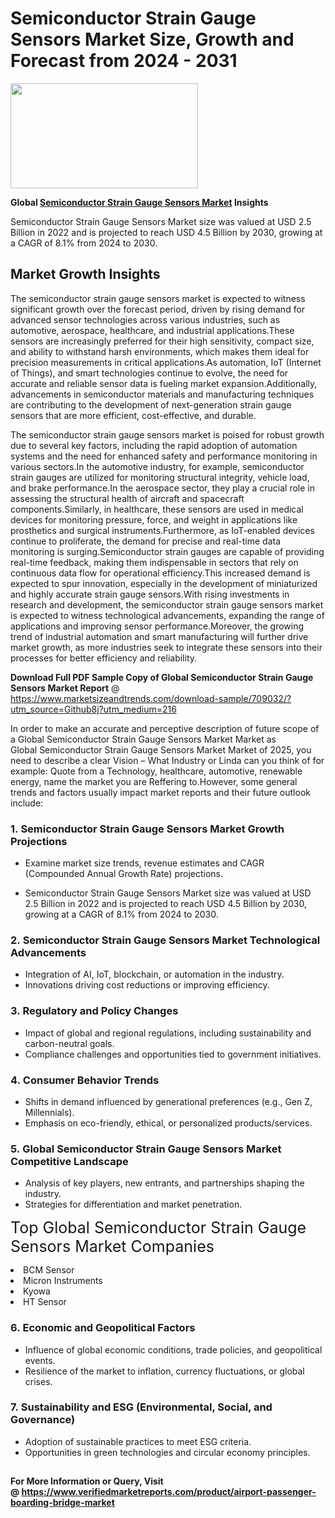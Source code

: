 <H1>Semiconductor Strain Gauge Sensors Market Size, Growth and Forecast from 2024 - 2031</H1><img class="aligncenter size-medium wp-image-584254" src="https://thirdeyenews.in/wp-content/uploads/2024/09/Global-Market-Research-300x168.jpeg" alt="" width="300" height="168" /><p><strong>Global&nbsp;<a href="https://www.marketsizeandtrends.com/download-sample/709032/?utm_source=Github8j?utm_medium=216">Semiconductor Strain Gauge Sensors Market</a> Insights</strong></p><p>Semiconductor Strain Gauge Sensors Market size was valued at USD 2.5 Billion in 2022 and is projected to reach USD 4.5 Billion by 2030, growing at a CAGR of 8.1% from 2024 to 2030.</p><p><h2>Market Growth Insights</h2> <p>The semiconductor strain gauge sensors market is expected to witness significant growth over the forecast period, driven by rising demand for advanced sensor technologies across various industries, such as automotive, aerospace, healthcare, and industrial applications.These sensors are increasingly preferred for their high sensitivity, compact size, and ability to withstand harsh environments, which makes them ideal for precision measurements in critical applications.As automation, IoT (Internet of Things), and smart technologies continue to evolve, the need for accurate and reliable sensor data is fueling market expansion.Additionally, advancements in semiconductor materials and manufacturing techniques are contributing to the development of next-generation strain gauge sensors that are more efficient, cost-effective, and durable.</p> <p>The semiconductor strain gauge sensors market is poised for robust growth due to several key factors, including the rapid adoption of automation systems and the need for enhanced safety and performance monitoring in various sectors.In the automotive industry, for example, semiconductor strain gauges are utilized for monitoring structural integrity, vehicle load, and brake performance.In the aerospace sector, they play a crucial role in assessing the structural health of aircraft and spacecraft components.Similarly, in healthcare, these sensors are used in medical devices for monitoring pressure, force, and weight in applications like prosthetics and surgical instruments.Furthermore, as IoT-enabled devices continue to proliferate, the demand for precise and real-time data monitoring is surging.Semiconductor strain gauges are capable of providing real-time feedback, making them indispensable in sectors that rely on continuous data flow for operational efficiency.This increased demand is expected to spur innovation, especially in the development of miniaturized and highly accurate strain gauge sensors.With rising investments in research and development, the semiconductor strain gauge sensors market is expected to witness technological advancements, expanding the range of applications and improving sensor performance.Moreover, the growing trend of industrial automation and smart manufacturing will further drive market growth, as more industries seek to integrate these sensors into their processes for better efficiency and reliability.</p><p><span class=""><strong>Download Full PDF Sample Copy of Global Semiconductor Strain Gauge Sensors Market Report</strong> @ <a href="https://www.marketsizeandtrends.com/download-sample/709032/?utm_source=Github8j?utm_medium=216" target="_blank">https://www.marketsizeandtrends.com/download-sample/709032/?utm_source=Github8j?utm_medium=216</a></span></p><p>In order to make an accurate and perceptive description of future scope of a Global&nbsp;Semiconductor Strain Gauge Sensors Market Market as Global&nbsp;Semiconductor Strain Gauge Sensors Market Market of 2025, you need to describe a clear Vision &ndash; What Industry or Linda can you think of for example: Quote from a Technology, healthcare, automotive, renewable energy, name the market you are Reffering to.However, some general trends and factors usually impact market reports and their future outlook include:</p><h3>1.&nbsp;<strong>Semiconductor Strain Gauge Sensors Market Growth Projections</strong></h3><ul><li>Examine market size trends, revenue estimates and CAGR (Compounded Annual Growth Rate) projections.</li><li><p>Semiconductor Strain Gauge Sensors Market size was valued at USD 2.5 Billion in 2022 and is projected to reach USD 4.5 Billion by 2030, growing at a CAGR of 8.1% from 2024 to 2030.</p></li></ul><h3>2.&nbsp;<strong>Semiconductor Strain Gauge Sensors Market Technological Advancements</strong></h3><ul><li>Integration of AI, IoT, blockchain, or automation in the industry.</li><li>Innovations driving cost reductions or improving efficiency.</li></ul><h3>3.&nbsp;<strong>Regulatory and Policy Changes</strong></h3><ul><li>Impact of global and regional regulations, including sustainability and carbon-neutral goals.</li><li>Compliance challenges and opportunities tied to government initiatives.</li></ul><h3>4.&nbsp;<strong>Consumer Behavior Trends</strong></h3><ul><li>Shifts in demand influenced by generational preferences (e.g., Gen Z, Millennials).</li><li>Emphasis on eco-friendly, ethical, or personalized products/services.</li></ul><h3>5.&nbsp;<strong>Global Semiconductor Strain Gauge Sensors Market Competitive Landscape</strong></h3><ul><li>Analysis of key players, new entrants, and partnerships shaping the industry.</li><li>Strategies for differentiation and market penetration.</li></ul><p data-pm-slice="1 1 []"><span style="color: inherit; font-family: inherit; font-size: 25px;">Top Global Semiconductor Strain Gauge Sensors Market Companies</span></p><div class="" data-test-id=""><p><li>BCM Sensor</li><li> Micron Instruments</li><li> Kyowa</li><li> HT Sensor</li></p></div><h3>6.&nbsp;<strong>Economic and Geopolitical Factors</strong></h3><ul><li>Influence of global economic conditions, trade policies, and geopolitical events.</li><li>Resilience of the market to inflation, currency fluctuations, or global crises.</li></ul><h3>7.&nbsp;<strong>Sustainability and ESG (Environmental, Social, and Governance)</strong></h3><ul><li>Adoption of sustainable practices to meet ESG criteria.</li><li>Opportunities in green technologies and circular economy principles.</li></ul><h2><strong style="font-size: 14px;">For More Information or Query, Visit @&nbsp;</strong><a style="background-color: #ffffff; font-size: 14px;" href="https://www.marketsizeandtrends.com/report/semiconductor-strain-gauge-sensors-market/" target="_blank">https://www.verifiedmarketreports.com/product/airport-passenger-boarding-bridge-market</a></h2>